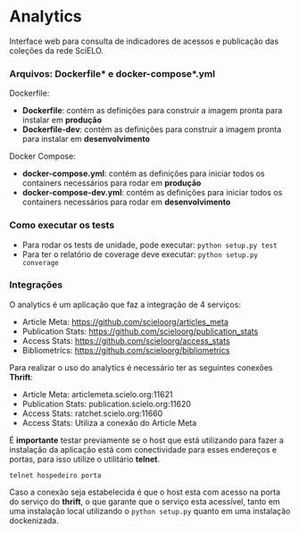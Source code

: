 # Analytics

Interface web para consulta de indicadores de acessos e publicação das coleções da rede SciELO.


### Arquivos: Dockerfile* e docker-compose*.yml


Dockerfile:
- **Dockerfile**: contém as definições para construir a imagem pronta para instalar em **produção**
- **Dockerfile-dev**: contém as definições para construir a imagem pronta para instalar em **desenvolvimento**

Docker Compose:
- **docker-compose.yml**: contém as definições para iniciar todos os containers necessários para rodar em **produção**
- **docker-compose-dev.yml**: contém as definições para iniciar todos os containers necessários para rodar em **desenvolvimento**


### Como executar os tests



- Para rodar os tests de unidade, pode executar: ``python setup.py test``
- Para ter o relatório de coverage deve executar: ``python setup.py converage``


### Integrações

O analytics é um aplicação que faz a integração de 4 serviços:

* Article Meta: https://github.com/scieloorg/articles_meta
* Publication Stats: https://github.com/scieloorg/publication_stats
* Access Stats: https://github.com/scieloorg/access_stats
* Bibliometrics: https://github.com/scieloorg/bibliometrics

Para realizar o uso do analytics é necessário ter as seguintes conexões **Thrift**:

* Article Meta: articlemeta.scielo.org:11621
* Publication Stats: publication.scielo.org:11620
* Access Stats: ratchet.scielo.org:11660
* Access Stats: Utiliza a conexão do Article Meta

É **importante** testar previamente se o host que está utilizando para fazer a instalação da aplicação está com conectividade para esses endereços e portas, para isso utilize o utilitário **telnet**.

```shell
telnet hospedeiro porta
```

Caso a conexão seja estabelecida é que o host esta com acesso na porta do serviço do **thrift**, o que garante que o serviço esta acessível, tanto em uma instalação local utilizando o ```python setup.py``` quanto em uma instalação dockenizada.
